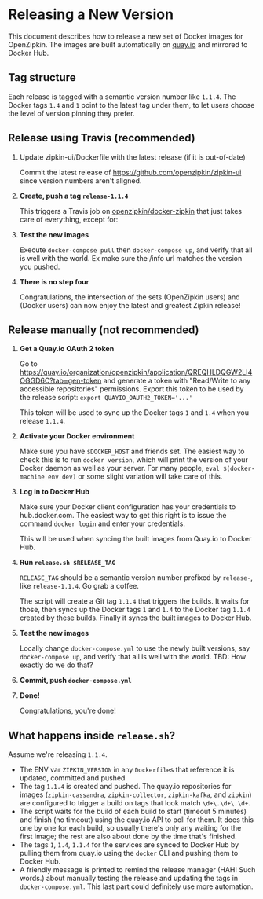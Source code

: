 # Releasing a New Version

This document describes how to release a new set of Docker images for OpenZipkin. The images are built automatically
on [quay.io](https://quay.io) and mirrored to Docker Hub.

## Tag structure

Each release is tagged with a semantic version number like `1.1.4`. The Docker tags `1.4` and `1` point to the latest
tag under them, to let users choose the level of version pinning they prefer.

## Release using Travis (recommended)

1. Update zipkin-ui/Dockerfile with the latest release (if it is out-of-date)

   Commit the latest release of https://github.com/openzipkin/zipkin-ui since version numbers aren't aligned.

1. **Create, push a tag `release-1.1.4`**

   This triggers a Travis job on [openzipkin/docker-zipkin](https://travis-ci.org/openzipkin/docker-zipkin)
   that just takes care of everything, except for:

1. **Test the new images**

   Execute `docker-compose pull` then `docker-compose up`, and verify that all is well with the world. Ex make sure the /info url matches the version you pushed.

1. **There is no step four**

   Congratulations, the intersection of the sets (OpenZipkin users) and (Docker users) can now enjoy the latest
   and greatest Zipkin release!

## Release manually (not recommended)

1. **Get a Quay.io OAuth 2 token**

   Go to https://quay.io/organization/openzipkin/application/QREQHLDQGW2LI4OGGD6C?tab=gen-token and generate a token
   with "Read/Write to any accessible repositories" permissions. Export this token to be used by the release script:
   `export QUAYIO_OAUTH2_TOKEN='...'`

   This token will be used to sync up the Docker tags `1` and `1.4` when you release `1.1.4`.

1. **Activate your Docker environment**

   Make sure you have `$DOCKER_HOST` and friends set. The easiest way to check this is to run `docker version`, which
   will print the version of your Docker daemon as well as your server. For many people, `eval $(docker-machine env dev)`
   or some slight variation will take care of this.

1. **Log in to Docker Hub**

   Make sure your Docker client configuration has your credentials to hub.docker.com. The easiest way to get this right
   is to issue the command `docker login` and enter your credentials.

   This will be used when syncing the built images from Quay.io to Docker Hub.

1. **Run `release.sh $RELEASE_TAG`**

   `RELEASE_TAG` should be a semantic version number prefixed by `release-`, like `release-1.1.4`. Go grab a coffee.

   The script will create a Git tag `1.1.4` that triggers the builds. It waits for those, then syncs up the Docker
   tags `1` and `1.4` to the Docker tag `1.1.4` created by these builds. Finally it syncs the built images to Docker Hub.

1. **Test the new images**

   Locally change `docker-compose.yml` to use the newly built versions, say `docker-compose up`, and verify
   that all is well with the world. TBD: How exactly do we do that?

1. **Commit, push `docker-compose.yml`**

1. **Done!**

   Congratulations, you're done!

## What happens inside `release.sh`?

Assume we're releasing `1.1.4`.

 * The ENV var `ZIPKIN_VERSION` in any `Dockerfile`s that reference it is updated, committed and pushed
 * The tag `1.1.4` is created and pushed. The quay.io repositories for images (`zipkin-cassandra`, `zipkin-collector`,
   `zipkin-kafka`, and `zipkin`) are configured to trigger a build on tags that look match `\d+\.\d+\.\d+`.
 * The script waits for the build of each build to start (timeout 5 minutes) and finish (no timeout) using the quay.io
   API to poll for them. It does this one by one for each build, so usually there's only any waiting for the first image;
   the rest are also about done by the time that's finished.
 * The tags `1`, `1.4`, `1.1.4` for the services are synced to Docker Hub by pulling them from quay.io using the `docker`
   CLI and pushing them to Docker Hub.
 * A friendly message is printed to remind the release manager (HAH! Such words.) about manually testing the release
   and updating the tags in `docker-compose.yml`. This last part could definitely use more automation.
